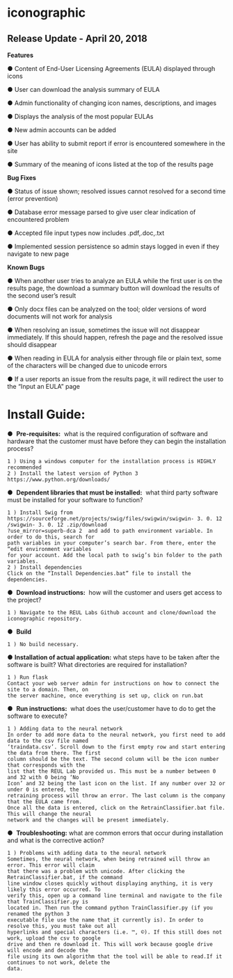 # iconographic

## Release Update - April 20, 2018 

**Features** 

● Content of End-User Licensing Agreements (EULA) displayed through icons

● User can download the analysis summary of EULA

● Admin functionality of changing icon names, descriptions, and images

● Displays the analysis of the most popular EULAs

● New admin accounts can be added

● User has ability to submit report if error is encountered somewhere in the site

● Summary of the meaning of icons listed at the top of the results page

**Bug Fixes**

● Status of issue shown; resolved issues cannot resolved for a second time (error prevention)

● Database error message parsed to give user clear indication of encountered problem

● Accepted file input types now includes .pdf,.doc,.txt

● Implemented session persistence so admin stays logged in even if they navigate to new page

**Known Bugs**

● When another user tries to analyze an EULA while the first user is on the results page, the download a
summary button will download the results of the second user’s result

● Only docx files can be analyzed on the tool; older versions of word documents will not work for analysis

● When resolving an issue, sometimes the issue will not disappear immediately. If this should happen, refresh
the page and the resolved issue should disappear

● When reading in EULA for analysis either through file or plain text, some of the characters will be changed
due to unicode errors

● If a user reports an issue from the results page, it will redirect the user to the “Input an EULA” page


# Install Guide:

● ​ **Pre-requisites:** ​ what is the required configuration of software and hardware that the customer must
have before they can begin the installation process?
```
1 ) Using a windows computer for the installation process is HIGHLY recommended
2 ) Install the latest version of Python 3
https://www.python.org/downloads/
```
● ​ **Dependent libraries that must be installed:** ​ what third party software must be installed for your
       software to function?
```
1 ) Install Swig from
https://sourceforge.net/projects/swig/files/swigwin/swigwin- 3. 0. 12 /swigwin- 3. 0. 12 .zip/download
?use_mirror=superb-dca 2 ​ and add to path environment variable. In order to do this, search for
path variables in your computer’s search bar. From there, enter the “edit environment variables
for your account. Add the local path to swig’s bin folder to the path variables.
2 ) Install dependencies
Click on the “Install Dependencies.bat” file to install the dependencies.
```
● ​ **Download instructions:** ​ how will the customer and users get access to the project?
```
1 ) Navigate to the REUL Labs Github account and clone/download the iconographic repository.
```
● ​ **Build**
```
1 ) No build necessary.
```
●  **Installation of actual application:** ​what steps have to be taken after the software is built? What
      directories are required for installation?
```
1 ) Run flask
Contact your web server admin for instructions on how to connect the site to a domain. Then, on
the server machine, once everything is set up, click on run.bat
```
● ​ **Run instructions:** ​ what does the user/customer have to do to get the software to execute?

```
1 ) Adding data to the neural network
In order to add more data to the neural network, you first need to add data to the csv file named
‘traindata.csv’. Scroll down to the first empty row and start entering the data from there. The first
column should be the text. The second column will be the icon number that corresponds with the
list that the REUL Lab provided us. This must be a number between 0 and 32 with 0 being ‘No
Icon’ and 32 being the last icon on the list. If any number over 32 or under 0 is entered, the
retraining process will throw an error. The last column is the company that the EULA came from.
Once all the data is entered, click on the RetrainClassifier.bat file. This will change the neural
network and the changes will be present immediately.
```
● ​ **Troubleshooting:** ​what are common errors that occur during installation and what is the corrective
       action?
```
1 ) Problems with adding data to the neural network
Sometimes, the neural network, when being retrained will throw an error. This error will claim
that there was a problem with unicode. After clicking the RetrainClassifier.bat, if the command
line window closes quickly without displaying anything, it is very likely this error occurred. To
verify this, open up a command line terminal and navigate to the file that TrainClassifier.py is
located in. Then run the command python TrainClassifier.py (if you renamed the python 3
executable file use the name that it currently is). In order to resolve this, you must take out all
hyperlinks and special characters (i.e. ™, ©). If this still does not work, upload the csv to google
drive and then re download it. This will work because google drive will encode and decode the
file using its own algorithm that the tool will be able to read.If it continues to not work, delete the
data.
```

